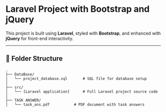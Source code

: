 # Laravel Project with Bootstrap and jQuery

This project is built using **Laravel**, styled with **Bootstrap**, and enhanced with **jQuery** for front-end interactivity.

---

## 📁 Folder Structure

```text
.
├── DataBase/
│   └── project_database.sql       # SQL file for database setup
│
├── src/
│   └── [Laravel application]      # Full Laravel project source code
│
├── TASK ANSWER/
│   └── task_ans.pdf           # PDF document with task answers





